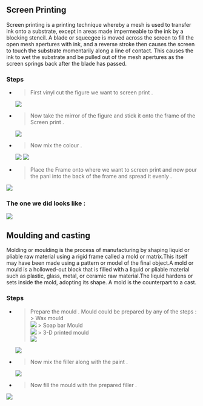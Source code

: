 ## Screen Printing

Screen printing is a printing technique whereby a mesh is used to transfer ink onto a substrate, except in areas made impermeable to the ink by a blocking stencil. A blade or squeegee is moved across the screen to fill the open mesh apertures with ink, and a reverse stroke then causes the screen to touch the substrate momentarily along a line of contact. This causes the ink to wet the substrate and be pulled out of the mesh apertures as the screen springs back after the blade has passed.

### Steps 

* > First vinyl cut the figure we want to screen print .
  <img src="http://jitheeshk.github.io/screenprinting.github.io/vinyl-cutting-seattle-pike-st-press-sign-lettering.jpg">
* > Now take the mirror of the  figure and stick it onto the frame of the Screen print .
  <img src="http://jitheeshk.github.io/screenprinting.github.io/screen and blade.jpg">
* > Now mix the colour .
  <img src="http://jitheeshk.github.io/screenprinting.github.io/Printing.jpg">
  <img src="http://jitheeshk.github.io/screenprinting.github.io/Paint.jpg">
* > Place the Frame onto where we want to screen print and now pour the pani into the back of the frame and spread it evenly .
<img src="http://jitheeshk.github.io/screenprinting.github.io/screen print.png">

### The one we did looks like :
 
 <img src="http://jitheeshk.github.io/screenprinting.github.io/screen print.jpg">
 
 
## Moulding and casting

Molding or moulding is the process of manufacturing by shaping liquid or pliable raw material using a rigid frame called a mold or matrix.This itself may have been made using a pattern or model of the final object.A mold or mould is a hollowed-out block that is filled with a liquid or pliable material such as plastic, glass, metal, or ceramic raw material.The liquid hardens or sets inside the mold, adopting its shape. A mold is the counterpart to a cast. 

### Steps 

* > Prepare the mould . Mould could be prepared by any of the steps :
          > Wax mould<br/>
          <img src="http://jitheeshk.github.io/screenprinting.github.io/wax mould.jpg">
          > Soap bar Mould<br/>
          <img src="http://jitheeshk.github.io/screenprinting.github.io/soap mould.jpg">
          > 3-D printed mould<br/>
          <img src="http://jitheeshk.github.io/screenprinting.github.io/3D print mould.jpg">
  <img src="http://jitheeshk.github.io/screenprinting.github.io/mould.jpg">
* > Now mix the filler along with the paint .
  <img src="http://jitheeshk.github.io/screenprinting.github.io/mix.jpg">
* > Now fill the mould with the prepared filler .
<img src="http://jitheeshk.github.io/screenprinting.github.io/fill.jpg">
